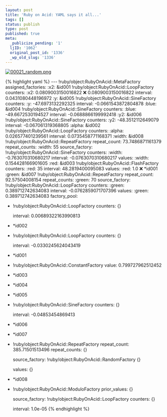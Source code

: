 ```yaml
---
layout: post
title: 'Ruby on Acid: YAML says it all...'
tags: []
status: publish
type: post
published: true
meta:
  _publicize_pending: '1'
  ljID: '1062'
  original_post_id: '1336'
  _wp_old_slug: '1336'
---
```

<a href='http://jay.mcgavren.com/blog/wp-content/uploads/2009/10/00021_random.png' title='00021_random.png'><img src='http://jay.mcgavren.com/blog/wp-content/uploads/2009/10/00021_random.png' alt='00021_random.png' /></a>

{% highlight yaml %}
--- !ruby/object:RubyOnAcid::MetaFactory
assigned_factories:
  :x2: &id001 !ruby/object:RubyOnAcid::LoopFactory
    counters:
      :x2: 0.0809003150016822
      :x: 0.0809003150016822
    interval: 0.0431080448196972
  :y: &id005 !ruby/object:RubyOnAcid::SineFactory
    counters:
      :y: -47.6973132292325
    interval: -0.0661543872804878
  :blue: &id004 !ruby/object:RubyOnAcid::SineFactory
    counters:
      :blue: -49.6672530194527
    interval: -0.0688866199992418
  :y2: &id006 !ruby/object:RubyOnAcid::SineFactory
    counters:
      :y2: -48.3512112649079
    interval: -0.067061319368805
  :alpha: &id002 !ruby/object:RubyOnAcid::LoopFactory
    counters:
      :alpha: 0.026577401239561
    interval: 0.0735458771168371
  :width: &id008 !ruby/object:RubyOnAcid::RepeatFactory
    repeat_count: 73.7486871161379
    repeat_counts:
      :width: 55
    source_factory: !ruby/object:RubyOnAcid::SineFactory
      counters:
        :width: -0.763070310680217
      interval: -0.0763070310680217
    values:
      :width: 0.154428166901605
  :red: &id003 !ruby/object:RubyOnAcid::FlashFactory
    counters:
      :red: 35
    interval: 48.2819400095083
    values:
      :red: 1.0
  :x: *id001
  :green: &id007 !ruby/object:RubyOnAcid::RepeatFactory
    repeat_count: 92.57504008154
    repeat_counts:
      :green: 70
    source_factory: !ruby/object:RubyOnAcid::LoopFactory
      counters:
        :green: 0.389712742634083
      interval: -0.0762859071707396
    values:
      :green: 0.389712742634083
factory_pool:
- !ruby/object:RubyOnAcid::LoopFactory
  counters: {}

  interval: 0.00689322163990813
- *id002
- !ruby/object:RubyOnAcid::LoopFactory
  counters: {}

  interval: -0.0330245624043419
- *id001
- !ruby/object:RubyOnAcid::ConstantFactory
  value: 0.799727962512452
- *id003
- *id004
- *id005
- !ruby/object:RubyOnAcid::SineFactory
  counters: {}

  interval: -0.04853454869413
- *id006
- *id007
- !ruby/object:RubyOnAcid::RepeatFactory
  repeat_count: 385.71501513496
  repeat_counts: {}

  source_factory: !ruby/object:RubyOnAcid::RandomFactory {}

  values: {}

- *id008
- !ruby/object:RubyOnAcid::ModuloFactory
  prior_values: {}

  source_factory: !ruby/object:RubyOnAcid::LoopFactory
    counters: {}

    interval: 1.0e-05
{% endhighlight %}
